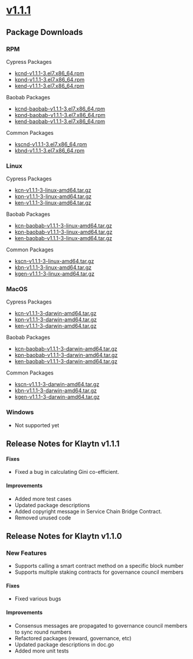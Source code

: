 # [v1.1.1](https://docs.kaia.io/nodes/downloads/v1.1.1)

## Package Downloads

### RPM <a id="rpm"></a>

Cypress Packages
- [kcnd-v1.1.1-3.el7.x86_64.rpm](http://packages.klaytn.net/klaytn/v1.1.1/kcnd-v1.1.1-3.el7.x86_64.rpm)
- [kpnd-v1.1.1-3.el7.x86_64.rpm](http://packages.klaytn.net/klaytn/v1.1.1/kpnd-v1.1.1-3.el7.x86_64.rpm)
- [kend-v1.1.1-3.el7.x86_64.rpm](http://packages.klaytn.net/klaytn/v1.1.1/kend-v1.1.1-3.el7.x86_64.rpm)

Baobab Packages
- [kcnd-baobab-v1.1.1-3.el7.x86_64.rpm](http://packages.klaytn.net/klaytn/v1.1.1/kcnd-baobab-v1.1.1-3.el7.x86_64.rpm)
- [kpnd-baobab-v1.1.1-3.el7.x86_64.rpm](http://packages.klaytn.net/klaytn/v1.1.1/kpnd-baobab-v1.1.1-3.el7.x86_64.rpm)
- [kend-baobab-v1.1.1-3.el7.x86_64.rpm](http://packages.klaytn.net/klaytn/v1.1.1/kend-baobab-v1.1.1-3.el7.x86_64.rpm)

Common Packages
- [kscnd-v1.1.1-3.el7.x86_64.rpm](http://packages.klaytn.net/klaytn/v1.1.1/kscnd-v1.1.1-3.el7.x86_64.rpm)
- [kbnd-v1.1.1-3.el7.x86_64.rpm](http://packages.klaytn.net/klaytn/v1.1.1/kbnd-v1.1.1-3.el7.x86_64.rpm)

### Linux <a id="linux"></a>

Cypress Packages
- [kcn-v1.1.1-3-linux-amd64.tar.gz](http://packages.klaytn.net/klaytn/v1.1.1/kcn-v1.1.1-3-linux-amd64.tar.gz)
- [kpn-v1.1.1-3-linux-amd64.tar.gz](http://packages.klaytn.net/klaytn/v1.1.1/kpn-v1.1.1-3-linux-amd64.tar.gz)
- [ken-v1.1.1-3-linux-amd64.tar.gz](http://packages.klaytn.net/klaytn/v1.1.1/ken-v1.1.1-3-linux-amd64.tar.gz)

Baobab Packages
- [kcn-baobab-v1.1.1-3-linux-amd64.tar.gz](http://packages.klaytn.net/klaytn/v1.1.1/kcn-baobab-v1.1.1-3-linux-amd64.tar.gz)
- [kpn-baobab-v1.1.1-3-linux-amd64.tar.gz](http://packages.klaytn.net/klaytn/v1.1.1/kpn-baobab-v1.1.1-3-linux-amd64.tar.gz)
- [ken-baobab-v1.1.1-3-linux-amd64.tar.gz](http://packages.klaytn.net/klaytn/v1.1.1/ken-baobab-v1.1.1-3-linux-amd64.tar.gz)

Common Packages
- [kscn-v1.1.1-3-linux-amd64.tar.gz](http://packages.klaytn.net/klaytn/v1.1.1/kscn-v1.1.1-3-linux-amd64.tar.gz)
- [kbn-v1.1.1-3-linux-amd64.tar.gz](http://packages.klaytn.net/klaytn/v1.1.1/kbn-v1.1.1-3-linux-amd64.tar.gz)
- [kgen-v1.1.1-3-linux-amd64.tar.gz](http://packages.klaytn.net/klaytn/v1.1.1/kgen-v1.1.1-3-linux-amd64.tar.gz)

### MacOS <a id="macos"></a>

Cypress Packages
- [kcn-v1.1.1-3-darwin-amd64.tar.gz](http://packages.klaytn.net/klaytn/v1.1.1/kcn-v1.1.1-3-darwin-amd64.tar.gz)
- [kpn-v1.1.1-3-darwin-amd64.tar.gz](http://packages.klaytn.net/klaytn/v1.1.1/kpn-v1.1.1-3-darwin-amd64.tar.gz)
- [ken-v1.1.1-3-darwin-amd64.tar.gz](http://packages.klaytn.net/klaytn/v1.1.1/ken-v1.1.1-3-darwin-amd64.tar.gz)

Baobab Packages
- [kcn-baobab-v1.1.1-3-darwin-amd64.tar.gz](http://packages.klaytn.net/klaytn/v1.1.1/kcn-baobab-v1.1.1-3-darwin-amd64.tar.gz)
- [kpn-baobab-v1.1.1-3-darwin-amd64.tar.gz](http://packages.klaytn.net/klaytn/v1.1.1/kpn-baobab-v1.1.1-3-darwin-amd64.tar.gz)
- [ken-baobab-v1.1.1-3-darwin-amd64.tar.gz](http://packages.klaytn.net/klaytn/v1.1.1/ken-baobab-v1.1.1-3-darwin-amd64.tar.gz)

Common Packages
- [kscn-v1.1.1-3-darwin-amd64.tar.gz](http://packages.klaytn.net/klaytn/v1.1.1/kscn-v1.1.1-3-darwin-amd64.tar.gz)
- [kbn-v1.1.1-3-darwin-amd64.tar.gz](http://packages.klaytn.net/klaytn/v1.1.1/kbn-v1.1.1-3-darwin-amd64.tar.gz)
- [kgen-v1.1.1-3-darwin-amd64.tar.gz](http://packages.klaytn.net/klaytn/v1.1.1/kgen-v1.1.1-3-darwin-amd64.tar.gz)


### Windows <a id="windows"></a>

- Not supported yet


## Release Notes for Klaytn v1.1.1

#### Fixes <a id="fixes"></a>
- Fixed a bug in calculating Gini co-efficient.

#### Improvements <a id="improvements"></a>
- Added more test cases
- Updated package descriptions
- Added copyright message in Service Chain Bridge Contract.
- Removed unused code

## Release Notes for Klaytn v1.1.0

### New Features <a id="new-features"></a>
- Supports calling a smart contract method on a specific block number
- Supports multiple staking contracts for governance council members

#### Fixes <a id="fixes"></a>
- Fixed various bugs

#### Improvements <a id="improvements"></a>
- Consensus messages are propagated to governance council members to sync round numbers
- Refactored packages (reward, governance, etc)
- Updated package descriptions in doc.go
- Added more unit tests
